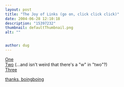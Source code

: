 ```yaml
---
layout: post
title: "The Joy of Links (go on, click click click)"
date: 2004-06-28 12:10:18
description: "15397232"
thumbnail: defaultThumbnail.png
alt: ""


author: dug
---
```


<p><a href="http://www.sellotape.co.uk/copyright.htm">One</a><br /> <a href="http://blog.fastcompany.com/">Two</a> (...and isn't weird that there's a "w" in "two"?)<br /> <a href="http://www.kpmg.com">Three</a></p>

<p><a href="http://www.boingboing.net/2004/06/26/ fastcompanys_terribl.html">thanks, boingboing</a></p>
